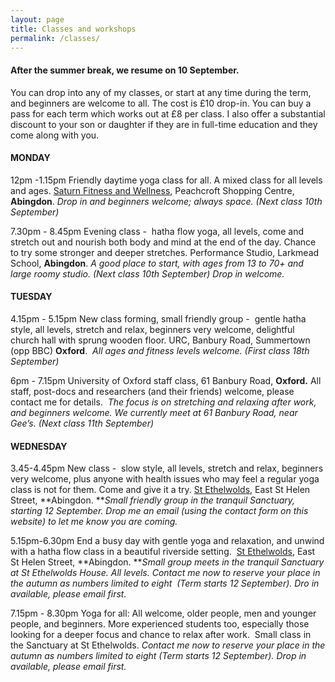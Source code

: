 ```yaml
---
layout: page
title: Classes and workshops
permalink: /classes/
---
```


#### After the summer break, we resume on 10 September.

You can drop into any of my classes, or start at any time during the term, and beginners are welcome to all. The cost is &pound;10 drop-in. You can buy a pass for each term which works out at &pound;8 per class. I also offer a substantial discount to your son or daughter if they are in full-time education and they come along with you.

#### **MONDAY**

12pm -1.15pm Friendly daytime yoga class for all. A mixed class for all levels and ages. [Saturn Fitness and Wellness](http://www.saturnfitness.co.uk/), Peachcroft Shopping Centre, **Abingdon**. *Drop in and beginners welcome; always space. (Next class 10th September)*

7.30pm - 8.45pm Evening class -&nbsp; hatha flow yoga, all levels, come and stretch out and nourish both body and mind at the end of the day. Chance to try some stronger and deeper stretches. Performance Studio, Larkmead School, **Abingdon**. *A good place to start, with ages from 13 to 70+ and large roomy studio. (Next class 10th September) Drop in welcome.*

#### **TUESDAY**

4.15pm - 5.15pm New class forming, small friendly group -&nbsp; gentle hatha style, all levels, stretch and relax, beginners very welcome, delightful church hall with sprung wooden floor. URC, Banbury Road, Summertown (opp BBC) **Oxford**.&nbsp; *All ages and fitness levels welcome. (First class 18th September)*

6pm - 7.15pm University of Oxford staff class, 61 Banbury Road, **Oxford.** All staff, post-docs and researchers (and their friends) welcome, please contact me for details.&nbsp; *The focus is on stretching and relaxing after work, and beginners welcome. We currently meet at 61 Banbury Road, near Gee’s. (Next class 11th September)*

#### **WEDNESDAY**

3.45-4.45pm New class -&nbsp; slow style, all levels, stretch and relax, beginners very welcome, plus anyone with health issues who may feel a regular yoga class is not for them. Come and give it a try. [St Ethelwolds](http://ethelwoldhouse.com/), East St Helen Street, **Abingdon.&nbsp;***Small friendly group in the tranquil Sanctuary, starting 12 September. Drop me an email (using the contact form on this website) to let me know you are coming.*

5.15pm-6.30pm End a busy day with gentle yoga and relaxation, and unwind with a hatha flow class in a beautiful riverside setting.&nbsp; [St Ethelwolds](http://ethelwoldhouse.com/), East St Helen Street, **Abingdon.&nbsp;***Small group meets in the tranquil Sanctuary at St Ethelwolds House. All levels. Contact me now to reserve your place in the autumn as numbers limited to eight&nbsp; (Term starts 12 September). Dro in available, please email first.*

7.15pm - 8.30pm Yoga for all: All welcome, older people, men and younger people, and beginners. More experienced students too, especially those looking for a deeper focus and chance to relax after work.&nbsp; Small class in the Sanctuary at St Ethelwolds. *Contact me now to reserve your place in the autumn as numbers limited to eight (Term starts 12 September). Drop in available, please email first.*

<br>&nbsp;